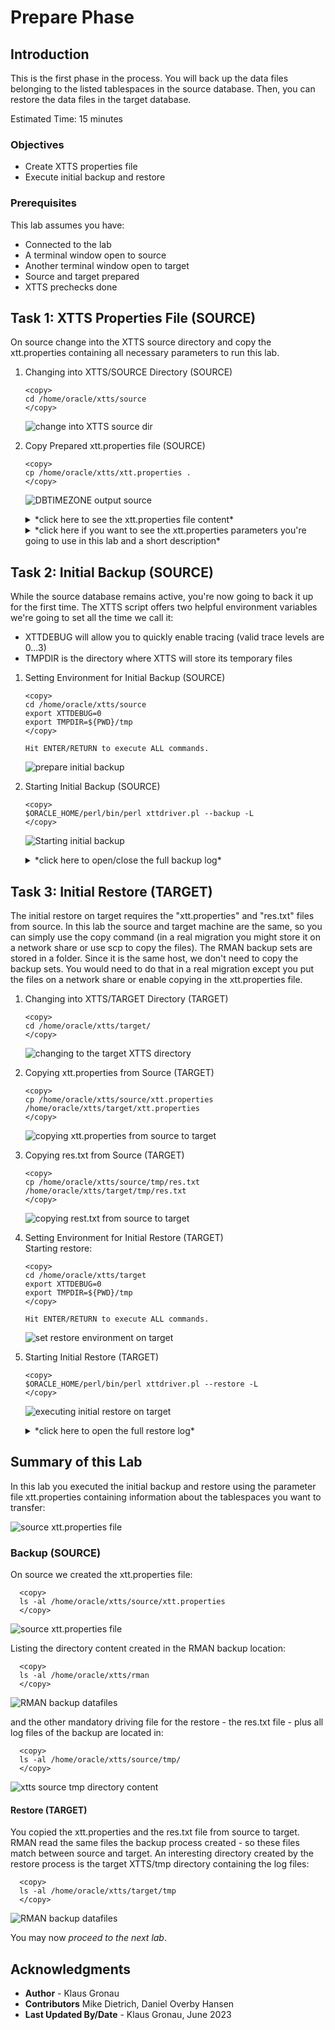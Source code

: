 # Prepare Phase  

## Introduction
This is the first phase in the process. You will back up the data files belonging to the listed tablespaces in the source database. Then, you can restore the data files in the target database.


Estimated Time: 15 minutes

### Objectives

- Create XTTS properties file
- Execute initial backup and restore


### Prerequisites

This lab assumes you have:

- Connected to the lab
- A terminal window open to source
- Another terminal window open to target
- Source and target prepared
- XTTS prechecks done


## Task 1: XTTS Properties File (SOURCE)
On source change into the XTTS source directory and copy the xtt.properties containing all necessary parameters to run this lab.

1. Changing into XTTS/SOURCE Directory (SOURCE)

    ```
    <copy>
    cd /home/oracle/xtts/source
    </copy>
    ```

    ![change into XTTS source dir](./images/switch-src-xtts-dir.png " ")

2. Copy Prepared xtt.properties file (SOURCE)

    ```
    <copy>
    cp /home/oracle/xtts/xtt.properties .
    </copy>
    ```

    ![DBTIMEZONE output source](./images/cpy-xtt-properties.png " ")

    <details>
    <summary>*click here to see the xtt.properties file content*</summary>


      ``` text
        ## xtt.properties
        ## (Doc ID 2471245.1)
        ##
        ## Properties file for xttdriver.pl
        ##
        ## Properties to set are the following:
        ##   tablespaces
        ##   platformid
        ##   dest_datafile_location
        ##   dest_datafile_location
        ##   dest_scratch_location
        ##   cnvinst_home
        ##   cnvinst_sid
        ##   asm_home
        ##   asm_sid
        ##   parallel
        ##   rollparallel
        ##   getfileparallel
        ##   metatransfer
        ##   destuser
        ##   desthost
        ##   desttmpdir
        ##   srcconnstr
        ##   destconnstr
        ##   allowstandby
        ##   usermantransport
        ##
        ## See documentation below and My Oracle Support Note 2471245.1 for details on V4.
        ##
        ##
        ##
        ## Next parameters are needed ONLY when using dbms_file_transfer package
        ## source database directory pointing to the SOURCE datafile location
        ##
        ## srcdir=XTTS_SOURCE_DIR1
        ##
        ## target database directory pointing to the TARGET datafile location
        ##
        ## dstdir=XTTS_TARGET_DIR
        ## srclink=XTTS_SOURCE_LNK
        ## Tablespaces to transport
        ## ========================
        ##
        ## tablespaces
        ## -----------
        ## Comma separated list of tablespaces to transport from source database to destination databa
        ## Do NOT use quotes
        ## Specify tablespace names in CAPITAL letters.
        ## Be sure there are NO space between the names
        ## TABLESPACES w/o sys, system, sysaux, temp and undo - list is comma separated without spaces!
        tablespaces=TPCCTAB,USERS
        ## Source database platform ID
        ## ===========================
        ##
        ## platformid
        ## ----------
        ## Source database platform id, obtained from V$DATABASE.PLATFORM_ID
        platformid=13
        ## SOURCE system file locations
        ## ============================
        ##
        ## src_scratch_location
        ## ------------
        ## Location where datafile copies and incremental backups are created on the source system.
        ##
        ## This location may be an NFS-mounted filesystem that is shared with the
        ## destination system, in which case it should reference the same NFS location
        ## as the dest_scratch_location property for the destination system.
        src_scratch_location=/home/oracle/xtts/rman
        ## DESTINATION system file locations
        ## =================================
        ##
        ## dest_datafile_location
        ## -------------
        ##
        ## This is the FINAL location of the datafiles to be used by the destination database.
        ## Be sure there are NO TRAILING space
        ## Location where the converted datafile copies will be written in the destination.
        ## If using ASM, this should be set to the disk group name:
        ## dest_datafile_location=+DATAMCH
        dest_datafile_location=/u02/oradata/CDB3/pdb3/
        ## dest_scratch_location
        ## -----------
        ## This is the location where datafile copies and backups are placed on the destination system
        ## transferred manually from the souce system.  This location must have
        ## sufficient free space to hold copies of all datafiles and backups being transported.
        ##
        ## This location may be a DBFS-mounted filesystem.
        ##
        ## This location may be an NFS-mounted filesystem that is shared with the
        ## source system in which case it should reference the same NFS location
        ## as the src_scratch_location for the source system.
        ## dest_scratch_location=/dest_backups/
        dest_scratch_location=/home/oracle/xtts/rman
        ## asm_home, asm_sid
        ## -----------------
        ## Grid home and SID for the ASM instance that runs on the destination
        ## system when the destination datafiles will reside on ASM.
        ##
        #asm_home=/u01/app/11.2.0.4/grid
        #asm_sid=+ASM1
        #asm_home=/u01/app/12.1.0.2/grid
        #asm_sid=+ASM1
        ## Parallel parameters
        ## ===================
        ##
        ## parallel
        ## --------
        ## Parallel defines the channel parallelism used in copying (prepare phase),
        ## converting.
        ##
        ## Note: Incremental backup creation parallelism is defined by RMAN
        ## configuration for DEVICE TYPE DISK PARALLELISM.
        ##
        ## If undefined, default value is 8.
        parallel=8
        ## rollparallel
        ## ------------
        ## Defines the level of parallelism for the -r roll forward operation.
        ##
        ## If undefined, default value is 0 (serial roll forward).
        rollparallel=2
        ## getfileparallel
        ## ---------------
        ## Defines the level of parallelism for the -G operation
        ##
        ## If undefined, default value is 1. Max value supported is 8.
        ## This will be enhanced in the future to support more than 8
        ## depending on the destination system resources.
        #getfileparallel=4
        ## metatransfer
        ## ---------------
        ## If passwordless ssh is enabled between the source and the destination, the
        ## script can automatically transfer the temporary files and the backups from
        ## source to destination. Other parameters like desthost, desttmpdir needs to
        ## be defined for this to work. destuser is optional
        ## metatransfer=1
        #metatransfer=1
        ## destuser
        ## ---------
        ## The username that will be used for copying the files from source to dest
        ## using scp. This is optional
        ## dest_user=username
        # dest_user=DESTUSERDUMP
        ## desthost
        ## --------
        ## This will be the name of the destination host.
        ## dest_host=machinename
        #dest_host=hol.localdomain
        ## desttmpdir
        ## ---------------
        ## This should be defined to same directory as TMPDIR for getting the
        ## temporary files. The incremental backups will be copied to directory pointed
        ## by stageondest parameter.
        ## desttmpdir=/ogg/oraacs/XTTS
        #desttmpdir=DUMPTARGET/XTTS/ogg/oraacs/XTTS
        ## dumpdir
        ## ---------
        ## The directory in which the dump file be restored to. If this is not specified
        ## then TMPDIR is used.
        ## dumpdir=/ogg/oraacs/xtts
        ## using scp. This is optional
        ## dumpdir=
        ## srcconnstr
        ## ---------
        ## Only needs to be set in CDB environment. Specifies connect string of the
        ## source pluggable database
        #srcconnstr=sys/knl_test7@cdb1_pdb1
        ## destconnstr
        ## ---------
        ## Only needs to be set in CDB environment. Specifies connect string of the
        ## destination pluggable database
        destconnstr=sys/oracle@pdb3
        ## allowstandby
        ## ---------
        ## This will allow the script to be run from standby database.
        ## allowstandby=1
        ## usermantransport
        ## -----------------
        ## This should be set if using 12c.
        #usermantransport=1
        ## usermantransport=1
      ```
    </details>

    <details>
    <summary>*click here if you want to see the xtt.properties parameters you're going to use in this lab and a short description*</summary>


    | Parameter | Comment |
    | :-------- | :-----|
    | tablespaces=TPCCTAB,USERS | Comma separated list of tablespaces to transport from source database to destination database |
    | platformid=13 | Source database platform id, obtained from V$DATABASE.PLATFORM_ID |
    | src\_scratch\_location=/home/oracle/xtts/rman | Location where datafile copies and incremental backups are created on the source system |
    | dest\_datafile\_location=/u02/oradata/CDB3/pdb3/ | This is the FINAL location of the datafiles to be used by the destination database |
    | parallel=8 | Parallel defines the channel parallelism used in copying (prepare phase), converting (NOT RMAN) |
    | rollparallel=2 | Defines the level of parallelism for the roll forward operation |
    | destconnstr=sys/oracle@pdb3 | Only needs to be set in CDB environment. Specifies connect string of the destination pluggable database |
    {: title="xtts.properties parameters used in this lab"}

    </details>



## Task 2: Initial Backup (SOURCE)
While the source database remains active, you're now going to back it up for the first time.
The XTTS script offers two helpful environment variables we're going to set all the time we call it: </br>
* XTTDEBUG will allow you to quickly enable tracing (valid trace levels are 0...3) 
* TMPDIR is the directory where XTTS will store its temporary files 

1. Setting Environment for Initial Backup (SOURCE)

    ```
    <copy>
    cd /home/oracle/xtts/source
    export XTTDEBUG=0
    export TMPDIR=${PWD}/tmp
    </copy>

    Hit ENTER/RETURN to execute ALL commands.
    ```

    ![prepare initial backup](./images/prepare-phase-backup-src.png " ")

2. Starting Initial Backup (SOURCE)

    ```
    <copy>
    $ORACLE_HOME/perl/bin/perl xttdriver.pl --backup -L
    </copy>
    ```

    ![Starting initial backup](./images/initial-backup.png " ")

    <details>
    <summary>*click here to open/close the full backup log*</summary>

      ```text
    [UPGR] oracle@hol:~/xtts/source
    $ $ORACLE_HOME/perl/bin/perl xttdriver.pl --backup -L
    ============================================================
    trace file is /home/oracle/xtts/source/tmp/backup_Jun28_Wed_14_09_34_232//Jun28_Wed_14_09_34_232_.log
    =============================================================

    --------------------------------------------------------------------
    Parsing properties
    --------------------------------------------------------------------


    --------------------------------------------------------------------
    Done parsing properties
    --------------------------------------------------------------------


    --------------------------------------------------------------------
    Checking properties
    --------------------------------------------------------------------


    --------------------------------------------------------------------
    Done checking properties
    --------------------------------------------------------------------


    --------------------------------------------------------------------
    Starting prepare phase
    --------------------------------------------------------------------

    scalar(or2
    XXX: adding here for 2, 0, TPCCTAB,USERS

    --------------------------------------------------------------------
    Find list of datafiles in system
    --------------------------------------------------------------------

    sqlplus -L -s  / as sysdba  @/home/oracle/xtts/source/tmp/backup_Jun28_Wed_14_09_34_232//diff.sql /u02/oradata/CDB3/pdb3/

    --------------------------------------------------------------------
    Done finding list of datafiles in system
    --------------------------------------------------------------------

    Prepare source for Tablespaces:
                      'TPCCTAB'  /home/oracle/xtts/rman
    xttpreparesrc.sql for 'TPCCTAB' started at Wed Jun 28 14:09:34 2023
    xttpreparesrc.sql for  ended at Wed Jun 28 14:09:34 2023
    Prepare source for Tablespaces:
                      'USERS'  /home/oracle/xtts/rman
    xttpreparesrc.sql for 'USERS' started at Wed Jun 28 14:09:46 2023
    xttpreparesrc.sql for  ended at Wed Jun 28 14:09:46 2023
    Prepare source for Tablespaces:
                      ''''  /home/oracle/xtts/rman
    xttpreparesrc.sql for '''' started at Wed Jun 28 14:09:50 2023
    xttpreparesrc.sql for  ended at Wed Jun 28 14:09:50 2023
    Prepare source for Tablespaces:
                      ''''  /home/oracle/xtts/rman
    xttpreparesrc.sql for '''' started at Wed Jun 28 14:09:51 2023
    xttpreparesrc.sql for  ended at Wed Jun 28 14:09:51 2023
    Prepare source for Tablespaces:
                      ''''  /home/oracle/xtts/rman
    xttpreparesrc.sql for '''' started at Wed Jun 28 14:09:52 2023
    xttpreparesrc.sql for  ended at Wed Jun 28 14:09:52 2023

    --------------------------------------------------------------------
    Done with prepare phase
    --------------------------------------------------------------------

    Prepare newscn for Tablespaces: 'TPCCTAB'
    Prepare newscn for Tablespaces: 'USERS'
    Prepare newscn for Tablespaces: ''''''''''''
    New /home/oracle/xtts/source/tmp/xttplan.txt with FROM SCN's generated
    scalar(or2
    XXX: adding here for 2, 0, TPCCTAB,USERS
    Added fname here 1:/home/oracle/xtts/rman/USERS_4.tf
    Added fname here 1:/home/oracle/xtts/rman/TPCCTAB_5.tf
    ============================================================
    No new datafiles added
    =============================================================
    [UPGR] oracle@hol:~/xtts/source
      ```
</details>




## Task 3: Initial Restore (TARGET)
The initial restore on target requires the "xtt.properties" and "res.txt" files from source. In this lab the source and target machine are the same, so you can simply use the copy command (in a real migration you might store it on a network share or use scp to copy the files). The RMAN backup sets are stored in a folder. Since it is the same host, we don't need to copy the backup sets. You would need to do that in a real migration except you put the files on a network share or enable copying in the xtt.properties file.

1. Changing into XTTS/TARGET Directory (TARGET)

    ```
    <copy>
    cd /home/oracle/xtts/target/
    </copy>
    ```

    ![changing to the target XTTS directory](./images/prepare-phase-cd-target-dir.png " ")

2. Copying xtt.properties from Source (TARGET)

    ```
    <copy>
    cp /home/oracle/xtts/source/xtt.properties /home/oracle/xtts/target/xtt.properties 
    </copy>
    ```

    ![copying xtt.properties from source to target](./images/cpy-xtt-properties-src-trg.png " ")

3. Copying res.txt from Source (TARGET)

    ```
    <copy>
    cp /home/oracle/xtts/source/tmp/res.txt /home/oracle/xtts/target/tmp/res.txt
    </copy>
    ```


    ![copying rest.txt from source to target](./images/cpy-res-txt-src-trg.png " ")

4. Setting Environment for Initial Restore (TARGET) </br>
Starting restore:

    ```
    <copy>
    cd /home/oracle/xtts/target
    export XTTDEBUG=0
    export TMPDIR=${PWD}/tmp
    </copy>

    Hit ENTER/RETURN to execute ALL commands.
    ```

    ![set restore environment on target](./images/env-initial-restore.png " ")

5. Starting Initial Restore (TARGET)

    ```
    <copy>
    $ORACLE_HOME/perl/bin/perl xttdriver.pl --restore -L
    </copy>
    ```

    ![executing initial restore on target](./images/initial-restore.png " ")

    <details>
    <summary>*click here to open the full restore log*</summary>

      ```text
    [CDB3] oracle@hol:~/xtts/target
    $ $ORACLE_HOME/perl/bin/perl xttdriver.pl --restore -L
    ============================================================
    trace file is /home/oracle/xtts/target/tmp/restore_Jun28_Wed_14_14_06_386//Jun28_Wed_14_14_06_386_.log
    =============================================================

    --------------------------------------------------------------------
    Parsing properties
    --------------------------------------------------------------------


    --------------------------------------------------------------------
    Done parsing properties
    --------------------------------------------------------------------


    --------------------------------------------------------------------
    Checking properties
    --------------------------------------------------------------------


    --------------------------------------------------------------------
    Done checking properties
    --------------------------------------------------------------------


    --------------------------------------------------------------------
    Performing convert for file 4
    --------------------------------------------------------------------


    --------------------------------------------------------------------
    Performing convert for file 5
    --------------------------------------------------------------------

    [CDB3] oracle@hol:~/xtts/target
    $
      ```
    </details>


## Summary of this Lab

In this lab you executed the initial backup and restore using the parameter file xtt.properties containing information about the tablespaces you want to transfer:

![source xtt.properties file](./images/initial-backup-restore.png " ")

### Backup (SOURCE)
On source we created the xtt.properties file:

  ```
    <copy>
    ls -al /home/oracle/xtts/source/xtt.properties
    </copy>
  ```

![source xtt.properties file](./images/ls-src-xtt-properties.png " ")

Listing the directory content created in the RMAN backup location:

  ```
    <copy>
    ls -al /home/oracle/xtts/rman
    </copy>
  ```

![RMAN backup datafiles](./images/ls-rman-src.png " ")

and the other mandatory driving file for the restore - the res.txt file - plus all log files of the backup are located in:
  ```
    <copy>
    ls -al /home/oracle/xtts/source/tmp/
    </copy>
  ```

![xtts source tmp directory content](./images/ls-xtts-tmp-src.png " ")



#### Restore (TARGET)
You copied the xtt.properties and the res.txt file from source to target. RMAN read the same files the backup process created - so these files match between source and target. An interesting directory created by the restore process is the target XTTS/tmp directory containing the log files:
  ```
    <copy>
    ls -al /home/oracle/xtts/target/tmp
    </copy>
  ```

![RMAN backup datafiles](./images/ls-prepare-target-tmp-dir.png " ")


You may now *proceed to the next lab*.




## Acknowledgments
* **Author** - Klaus Gronau
* **Contributors** Mike Dietrich, Daniel Overby Hansen  
* **Last Updated By/Date** - Klaus Gronau, June 2023
